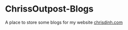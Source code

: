 # ChrissOutpost-Blogs

A place to store some blogs for my website [chrisdinh.com](https://www.chrisdinh.com)